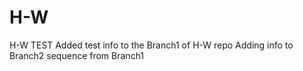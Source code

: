 # H-W
H-W        TEST
Added test info to the Branch1 of H-W repo
Adding info to Branch2 sequence from Branch1
